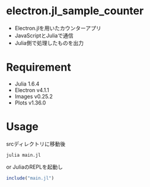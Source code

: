 
# electron.jl_sample_counter
  * Electron.jlを用いたカウンターアプリ
  * JavaScriptとJuliaで通信
  * Julia側で処理したものを出力

# Requirement
  * Julia 1.6.4
  * Electron v4.1.1
  * Images v0.25.2
  * Plots v1.36.0

# Usage
srcディレクトリに移動後

```shell
julia main.jl
```

or JuliaのREPLを起動し

```julia
include("main.jl")
```
